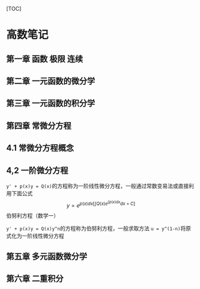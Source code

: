 [TOC]

# 高数笔记

## 第一章 函数 极限 连续

## 第二章 一元函数的微分学

## 第三章 一元函数的积分学

## 第四章 常微分方程

## 4.1 常微分方程概念

## 4,2 一阶微分方程

`y' + p(x)y = Q(x)`的方程称为一阶线性微分方程，一般通过常数变易法或直接利用下面公式
$$
y = e^{p(x)dx[\int Q(x)e^{\int p(x)dx}dx + C]}
$$
 伯努利方程（数学一）

`y' + p(x)y = Q(x)y^n`的方程称为伯努利方程，一般求取方法 `u = y^(1-n)`将原式化为一阶线性微分方程

## 第五章 多元函数微分学

## 第六章 二重积分